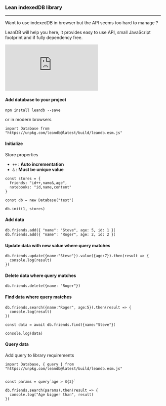 ### Lean indexedDB library
-----


Want to use indexedDB in browser but the API seems too hard to manage ? 

LeanDB will help you here, it provides easy to use API, small JavaScript footprint and if fully dependency free.

![gzip size](http://img.badgesize.io/https://unpkg.com/leandb@latest/build/leandb.esm.js?compression=gzip)


#### Add database to your project 

```
npm install leandb --save
```

or in modern browsers


```JS
import Database from "https://unpkg.com/leandb@latest/build/leandb.esm.js"

```


 #### Initialize

Store properties

* `++` : <strong>Auto incrementation</strong>
* `&` : <strong>Must be unique value</strong>



```JS
const stores = {
  friends: "id++,name&,age",
  notebooks: "id,name,content"
}

const db = new Database("test")

db.init(1, stores)

```


#### Add data

```JS
db.friends.add({ "name": "Steve", age: 5, id: 1 })
db.friends.add({ "name": "Roger", age: 2, id: 2 })

```

 #### Update data with new value where query matches

```JS
db.friends.update({name:"Steve"}).value({age:7}).then(result => {
  console.log(result)
})

```

#### Delete data where query matches

```JS
db.friends.delete({name: "Roger"})
```

#### Find data where query matches

```JS
db.friends.search({name:"Roger", age:5}).then(result => {
  console.log(result)
})

const data = await db.friends.find({name:"Steve"})

console.log(data)
```


#### Query data

Add query to library requirements 

```JS 
import Database, { query } from "https://unpkg.com/leandb@latest/build/leandb.esm.js"
```

```JS

const params = query`age > ${3}`

db.friends.search(params).then(result => {
  console.log("Age bigger than", result)
})

```
